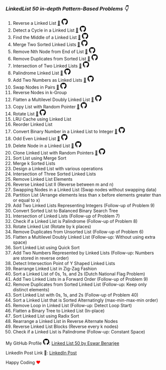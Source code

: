 _<h3>LinkedList 50 in-depth Pattern-Based Problems 👇</h3>_

1. Reverse a Linked List
   <a href="https://leetcode.com/problems/reverse-linked-list/">🔗</a>
   <a href="https://github.com/EswarBenarjee/linked-list-50/tree/main/0206-reverse-linked-list" ><img src="image.png" style="height:20px; width:20px;" /></a>
2. Detect a Cycle in a Linked List
   <a href="https://leetcode.com/problems/linked-list-cycle/">🔗</a>
   <a href="https://github.com/EswarBenarjee/linked-list-50/tree/main/0141-linked-list-cycle" ><img src="image.png" style="height:20px; width:20px;" /></a>
3. Find the Middle of a Linked List
   <a href="https://leetcode.com/problems/middle-of-the-linked-list/">🔗</a>
   <a href="https://github.com/EswarBenarjee/linked-list-50/tree/main/0876-middle-of-the-linked-list" ><img src="image.png" style="height:20px; width:20px;" /></a>
4. Merge Two Sorted Linked Lists
   <a href="https://leetcode.com/problems/merge-two-sorted-lists/">🔗</a>
   <a href="https://github.com/EswarBenarjee/linked-list-50/tree/main/0021-merge-two-sorted-lists" ><img src="image.png" style="height:20px; width:20px;" /></a>
5. Remove Nth Node from End of List
   <a href="https://leetcode.com/problems/remove-nth-node-from-end-of-list/">🔗</a>
   <a href="https://github.com/EswarBenarjee/linked-list-50/tree/main/0019-remove-nth-node-from-end-of-list" ><img src="image.png" style="height:20px; width:20px;" /></a>
6. Remove Duplicates from Sorted List
   <a href="https://leetcode.com/problems/remove-duplicates-from-sorted-list/   ">🔗</a>
   <a href="https://github.com/EswarBenarjee/linked-list-50/tree/main/0083-remove-duplicates-from-sorted-list" ><img src="image.png" style="height:20px; width:20px;" /></a>
7. Intersection of Two Linked Lists
   <a href="https://leetcode.com/problems/intersection-of-two-linked-lists/">🔗</a>
   <a href="https://github.com/EswarBenarjee/linked-list-50/tree/main/0160-intersection-of-two-linked-lists" ><img src="image.png" style="height:20px; width:20px;" /></a>
8. Palindrome Linked List
   <a href="https://leetcode.com/problems/palindrome-linked-list/">🔗</a>
   <a href="https://github.com/EswarBenarjee/linked-list-50/tree/main/0234-palindrome-linked-list" ><img src="image.png" style="height:20px; width:20px;" /></a>
9. Add Two Numbers as Linked Lists
   <a href="https://leetcode.com/problems/add-two-numbers/">🔗</a>
   <a href="https://github.com/EswarBenarjee/linked-list-50/tree/main/0002-add-two-numbers" ><img src="image.png" style="height:20px; width:20px;" /></a>
10. Swap Nodes in Pairs
    <a href="https://leetcode.com/problems/swap-nodes-in-pairs/">🔗</a>
    <a href="https://github.com/EswarBenarjee/linked-list-50/tree/main/0024-swap-nodes-in-pairs" ><img src="image.png" style="height:20px; width:20px;" /></a>
11. Reverse Nodes in k-Group
12. Flatten a Multilevel Doubly Linked List
    <a href="https://leetcode.com/problems/flatten-a-multilevel-doubly-linked-list/">🔗</a>
    <a href="https://github.com/EswarBenarjee/linked-list-50/tree/main/0430-flatten-a-multilevel-doubly-linked-list" ><img src="image.png" style="height:20px; width:20px;" /></a>
13. Copy List with Random Pointer
    <a href="https://leetcode.com/problems/copy-list-with-random-pointer/">🔗</a>
    <a href="https://github.com/EswarBenarjee/linked-list-50/tree/main/0138-copy-list-with-random-pointer" ><img src="image.png" style="height:20px; width:20px;" /></a>
14. Rotate List
    <a href="https://leetcode.com/problems/rotate-list/">🔗</a>
    <a href="https://github.com/EswarBenarjee/linked-list-50/tree/main/0061-rotate-list" ><img src="image.png" style="height:20px; width:20px;" /></a>
15. LRU Cache using Linked List
16. Reorder Linked List
17. Convert Binary Number in a Linked List to Integer
    <a href="https://leetcode.com/problems/convert-binary-number-in-a-linked-list-to-integer/   ">🔗</a>
    <a href="https://github.com/EswarBenarjee/linked-list-50/tree/main/1290-convert-binary-number-in-a-linked-list-to-integer" ><img src="image.png" style="height:20px; width:20px;" /></a>
18. Odd Even Linked List
    <a href="https://leetcode.com/problems/odd-even-linked-list/">🔗</a>
    <a href="" ><img src="image.png" style="height:20px; width:20px;" /></a>
19. Delete Node in a Linked List
    <a href="https://leetcode.com/problems/delete-node-in-a-linked-list/">🔗</a>
    <a href="https://github.com/EswarBenarjee/linked-list-50/tree/main/0237-delete-node-in-a-linked-list" ><img src="image.png" style="height:20px; width:20px;" /></a>
20. Clone Linked List with Random Pointers
    <a href="https://leetcode.com/problems/copy-list-with-random-pointer/">🔗</a>
    <a href="https://github.com/EswarBenarjee/linked-list-50/tree/main/0138-copy-list-with-random-pointer" ><img src="image.png" style="height:20px; width:20px;" /></a>
21. Sort List using Merge Sort
22. Merge k Sorted Lists
23. Design a Linked List with various operations
24. Intersection of Three Sorted Linked Lists
25. Remove Linked List Elements
26. Reverse Linked List II (Reverse between m and n)
27. Swapping Nodes in a Linked List (Swap nodes without swapping data)
28. Partition List (Arrange elements less than x before elements greater than or equal to x)
29. Add Two Linked Lists Representing Integers (Follow-up of Problem 9)
30. Convert Sorted List to Balanced Binary Search Tree
31. Intersection of Linked Lists (Follow-up of Problem 7)
32. Check if a Linked List is Palindrome (Follow-up of Problem 8)
33. Rotate Linked List (Rotate by k places)
34. Remove Duplicates from Unsorted List (Follow-up of Problem 6)
35. Flatten a Multilevel Doubly Linked List (Follow-up: Without using extra space)
36. Sort Linked List using Quick Sort
37. Add Two Numbers Represented by Linked Lists (Follow-up: Numbers are stored in reverse order)
38. Detect Intersection Point of Y Shaped Linked Lists
39. Rearrange Linked List in Zig-Zag Fashion
40. Sort a Linked List of 0s, 1s, and 2s (Dutch National Flag Problem)
41. Add Two Linked Lists in a Forward Order (Follow-up of Problem 9)
42. Remove Duplicates from Sorted Linked List (Follow-up: Keep only distinct elements)
43. Sort Linked List with 0s, 1s, and 2s (Follow-up of Problem 40)
44. Sort a Linked List that is Sorted Alternatingly (max-min-max-min order)
45. Remove Loop in Linked List (Follow-up: Detect Loop Start)
46. Flatten a Binary Tree to Linked List (In-place)
47. Sort Linked List using Radix Sort
48. Rearrange a Linked List in Reverse Alternate Nodes
49. Reverse Linked List Blocks (Reverse every k nodes)
50. Check if a Linked List is Palindrome (Follow-up: Constant Space)

My GitHub Profile <img src="image.png" style="height:20px; width:20px;" />: <a href="https://github.com/EswarBenarjee/linked-list-50/">Linked List 50 by Eswar Benarjee</a>

LinkedIn Post Link 🔗: <a href="https://www.linkedin.com/posts/prince-singh-314a65187_geeksforgeeks-achivement-motivation-activity-7098506365530218497-xSH6?utm_source=share&utm_medium=member_desktop">LinkedIn Post</a>

Happy Coding <span style="color: red">❤</span>
